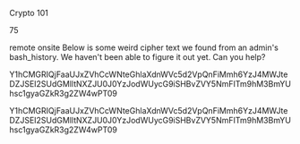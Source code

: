 Crypto 101

75

remote onsite
Below is some weird cipher text we found from an admin's bash_history. We haven't been able to figure it out yet. Can you help?

Y1hCMGRIQjFaaUJxZVhCcWNteGhlaXdnWVc5d2VpQnFiMmh6YzJ4MWJteDZJSEI2SUdGMlltNXZJU0J0YzJodWUycG9iSHBvZVY5NmFITm9hM3BmYUhsc1gyaGZkR3g2ZW4wPT09

Y1hCMGRIQjFaaUJxZVhCcWNteGhlaXdnWVc5d2VpQnFiMmh6YzJ4MWJteDZJSEI2SUdGMlltNXZJU0J0YzJodWUycG9iSHBvZVY5NmFITm9hM3BmYUhsc1gyaGZkR3g2ZW4wPT09
